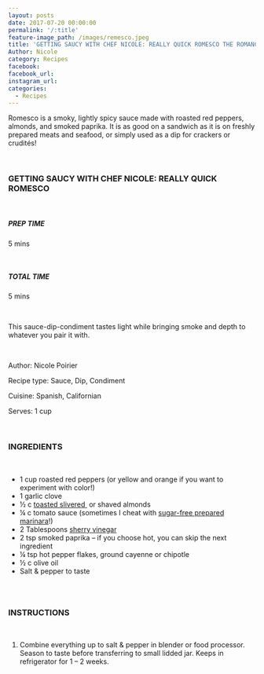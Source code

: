 ```yaml
---
layout: posts
date: 2017-07-20 00:00:00
permalink: '/:title'
feature-image_path: /images/remesco.jpeg
title: 'GETTING SAUCY WITH CHEF NICOLE: REALLY QUICK ROMESCO THE ROMANCE OF ROMESCO'
Author: Nicole
category: Recipes
facebook:
facebook_url:
instagram_url:
categories:
  - Recipes
---
```


Romesco is a smoky, lightly spicy sauce made with roasted red peppers, almonds, and smoked paprika. It is as good on a sandwich as it is on freshly prepared meats and seafood, or simply used as a dip for crackers or crudit&eacute;s!

&nbsp;

### GETTING SAUCY WITH CHEF NICOLE: REALLY QUICK ROMESCO

&nbsp;

##### PREP TIME

5 mins

&nbsp;

##### TOTAL TIME

5 mins

&nbsp;

This sauce-dip-condiment tastes light while bringing smoke and depth to whatever you pair it with.

&nbsp;

Author: Nicole Poirier

Recipe type: Sauce, Dip, Condiment

Cuisine: Spanish, Californian

Serves: 1 cup

&nbsp;

### INGREDIENTS

&nbsp;

* 1 cup roasted red peppers (or yellow and orange if you want to experiment with color!)
* 1 garlic clove
* ½ c [toasted slivered ](https://www.amazon.com/gp/product/B00EYO8XAW/ref=as_li_tl?ie=UTF8&amp;camp=1789&amp;creative=9325&amp;creativeASIN=B00EYO8XAW&amp;linkCode=as2&amp;tag=bychefnicole-20&amp;linkId=14ed24c9af4579c918c1a05b1728e833)&nbsp;or shaved almonds
* ¼ c tomato sauce (sometimes I cheat with [sugar-free prepared marinara](https://www.amazon.com/gp/product/B0078DP1JM/ref=as_li_tl?ie=UTF8&amp;camp=1789&amp;creative=9325&amp;creativeASIN=B0078DP1JM&amp;linkCode=as2&amp;tag=bychefnicole-20&amp;linkId=2caa87a80266797683bf3ae919d1f384)!)
* 2 Tablespoons [sherry vinegar](https://www.amazon.com/gp/product/B004S4OCVW/ref=as_li_tl?ie=UTF8&amp;camp=1789&amp;creative=9325&amp;creativeASIN=B004S4OCVW&amp;linkCode=as2&amp;tag=bychefnicole-20&amp;linkId=1271d461d5d41bc3b9b7e179beec4695)
* 2 tsp smoked paprika – if you choose hot, you can skip the next ingredient
* ¼ tsp hot pepper flakes, ground cayenne or chipotle
* ½ c olive oil
* Salt & pepper to taste

### &nbsp;

### INSTRUCTIONS

&nbsp;

1. Combine everything up to salt & pepper in blender or food processor. Season to taste before transferring to small lidded jar. Keeps in refrigerator for 1 – 2 weeks.
